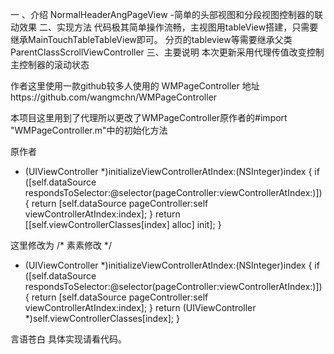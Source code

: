  一 、介绍
 NormalHeaderAngPageView
 -简单的头部视图和分段视图控制器的联动效果
 二、实现方法
代码极其简单操作流畅，主视图用tableView搭建，只需要继承MainTouchTableTableView即可。
分页的tableview等需要继承父类ParentClassScrollViewController
三、主要说明
本次更新采用代理传值改变控制主控制器的滚动状态

作者这里使用一款github较多人使用的 WMPageController 地址https://github.com/wangmchn/WMPageController

本项目这里用到了代理所以更改了WMPageController原作者的#import "WMPageController.m"中的初始化方法

原作者
- (UIViewController *)initializeViewControllerAtIndex:(NSInteger)index {
    if ([self.dataSource respondsToSelector:@selector(pageController:viewControllerAtIndex:)]) {
        return [self.dataSource pageController:self viewControllerAtIndex:index];
    }
    return [[self.viewControllerClasses[index] alloc] init];
}

这里修改为
/*  素素修改 */
- (UIViewController *)initializeViewControllerAtIndex:(NSInteger)index {
    if ([self.dataSource respondsToSelector:@selector(pageController:viewControllerAtIndex:)]) {
        return [self.dataSource pageController:self viewControllerAtIndex:index];
    }
    return (UIViewController *)self.viewControllerClasses[index];
}

言语苍白 具体实现请看代码。 
